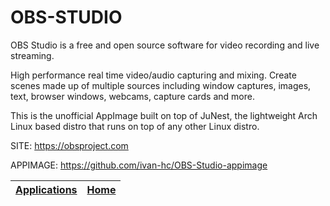 # OBS-STUDIO

 OBS Studio is a free and open source software for video recording and live 
 streaming.
 
 High performance real time video/audio capturing and mixing. Create scenes 
 made up of multiple sources including window captures, images, text, browser 
 windows, webcams, capture cards and more.
 
 This is the unofficial AppImage built on top of JuNest, the lightweight Arch
 Linux based distro that runs on top of any other Linux distro.
 
 SITE: https://obsproject.com

 APPIMAGE: https://github.com/ivan-hc/OBS-Studio-appimage

 | [Applications](https://portable-linux-apps.github.io/apps.html) | [Home](https://portable-linux-apps.github.io)
 | --- | --- |
